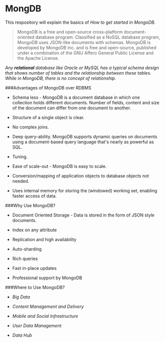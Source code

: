 # MongDB

This respository will explain the basics of _*How to get started in MongoDB*_.

>MongoDB is a free and open-source cross-platform document-oriented database program. Classified as a NoSQL database program, MongoDB uses JSON-like documents with schemas. MongoDB is developed by MongoDB Inc. and is free and open-source, published under a combination of the GNU Affero General Public License and the Apache License.

*Any **relational** database like _Oracle_ or _MySQL_ has a typical schema design that shows number of tables and the relationship between these tables. While in MongoDB, there is no concept of relationship.*

###Advantages of MongoDB over RDBMS

- Schema less - MongoDB is a document database in which one collection holds different documents. Number of fields, content and size of the document can differ from one document to another.

- Structure of a single object is clear.

- No complex joins.

- Deep query-ability. MongoDB supports dynamic queries on documents using a document-based query language that's nearly as powerful as SQL.

- Tuning.

- Ease of scale-out - MongoDB is easy to scale.

- Conversion/mapping of application objects to database objects not needed.

- Uses internal memory for storing the (windowed) working set, enabling faster access of data.

###Why Use MongoDB?

- Document Oriented Storage - Data is stored in the form of JSON style documents.

- Index on any attribute

- Replication and high availability

- Auto-sharding

- Rich queries

- Fast in-place updates

- Professional support by MongoDB

###Where to Use MongoDB?

- *Big Data*

- *Content Management and Delivery*

- *Mobile and Social Infrastructure*

- *User Data Management*

- *Data Hub*
